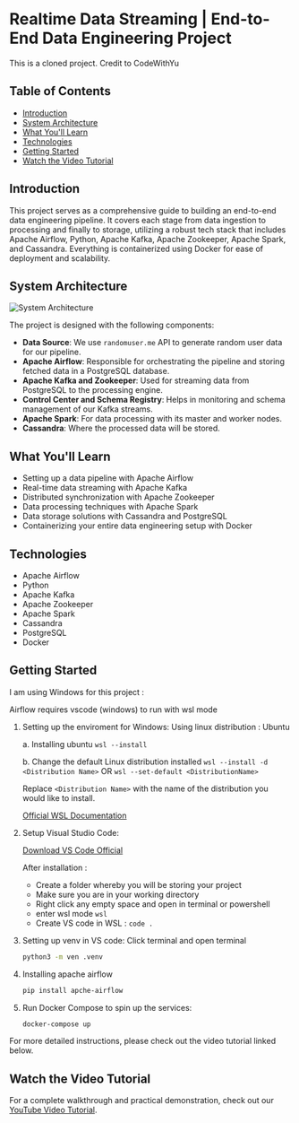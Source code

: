 # Realtime Data Streaming | End-to-End Data Engineering Project
This is a cloned project. Credit to CodeWithYu

## Table of Contents
- [Introduction](#introduction)
- [System Architecture](#system-architecture)
- [What You'll Learn](#what-youll-learn)
- [Technologies](#technologies)
- [Getting Started](#getting-started)
- [Watch the Video Tutorial](#watch-the-video-tutorial)

## Introduction

This project serves as a comprehensive guide to building an end-to-end data engineering pipeline. It covers each stage from data ingestion to processing and finally to storage, utilizing a robust tech stack that includes Apache Airflow, Python, Apache Kafka, Apache Zookeeper, Apache Spark, and Cassandra. Everything is containerized using Docker for ease of deployment and scalability.

## System Architecture

![System Architecture](https://github.com/airscholar/e2e-data-engineering/blob/main/Data%20engineering%20architecture.png)

The project is designed with the following components:

- **Data Source**: We use `randomuser.me` API to generate random user data for our pipeline.
- **Apache Airflow**: Responsible for orchestrating the pipeline and storing fetched data in a PostgreSQL database.
- **Apache Kafka and Zookeeper**: Used for streaming data from PostgreSQL to the processing engine.
- **Control Center and Schema Registry**: Helps in monitoring and schema management of our Kafka streams.
- **Apache Spark**: For data processing with its master and worker nodes.
- **Cassandra**: Where the processed data will be stored.

## What You'll Learn

- Setting up a data pipeline with Apache Airflow
- Real-time data streaming with Apache Kafka
- Distributed synchronization with Apache Zookeeper
- Data processing techniques with Apache Spark
- Data storage solutions with Cassandra and PostgreSQL
- Containerizing your entire data engineering setup with Docker

## Technologies

- Apache Airflow
- Python
- Apache Kafka
- Apache Zookeeper
- Apache Spark
- Cassandra
- PostgreSQL
- Docker

## Getting Started

I am using Windows for this project :

Airflow requires vscode (windows) to run with wsl mode

1. Setting up the enviroment for Windows:
   Using linux distribution : Ubuntu
   
   a. Installing ubuntu
        ```
        wsl --install
        ``` 
   
   b. Change the default Linux distribution installed
        ```
        wsl --install -d <Distribution Name>
        ```
      OR ```
      wsl --set-default <DistributionName>
         ```

   Replace ```<Distribution Name>``` with the name of the distribution you would like to install.
   
   [Official WSL Documentation](https://learn.microsoft.com/en-us/windows/wsl/install)

3. Setup Visual Studio Code:
   
   [Download VS Code Official](https://code.visualstudio.com/)

   After installation :
   - Create a folder whereby you will be storing your project
   - Make sure you are in your working directory
   - Right click any empty space and open in terminal or powershell
   - enter wsl mode ```wsl```
   - Create VS code in WSL :  ```code .```
   
4. Setting up venv in VS code:
   Click terminal and open terminal
   
   ```bash
   python3 -m ven .venv
   ```
   
6. Installing apache airflow
   ```bash
   pip install apche-airflow
   ```
   


8. Run Docker Compose to spin up the services:
    ```bash
    docker-compose up
    ```

For more detailed instructions, please check out the video tutorial linked below.

## Watch the Video Tutorial

For a complete walkthrough and practical demonstration, check out our [YouTube Video Tutorial](https://www.youtube.com/watch?v=GqAcTrqKcrY).
